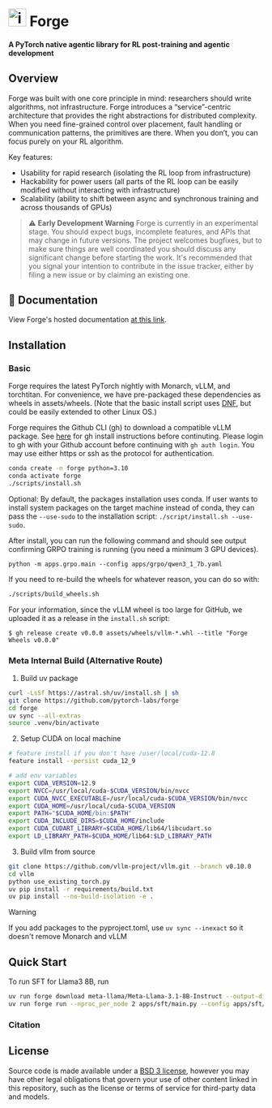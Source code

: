 # <img width="35" height="35" alt="image" src="https://github.com/user-attachments/assets/2700a971-e5d6-4036-b03f-2f89c9791609" /> Forge


#### A PyTorch native agentic library for RL post-training and agentic development

## Overview
Forge was built with one core principle in mind: researchers should write algorithms, not infrastructure. Forge introduces a “service”-centric architecture that provides the right abstractions for distributed complexity. When you need fine-grained control over placement, fault handling or communication patterns, the primitives are there. When you don’t, you can focus purely on your RL algorithm.

Key features:
- Usability for rapid research (isolating the RL loop from infrastructure)
- Hackability for power users (all parts of the RL loop can be easily modified without interacting with infrastructure)
- Scalability (ability to shift between async and synchronous training and across thousands of GPUs)

> ⚠️ **Early Development Warning** Forge is currently in an experimental
> stage. You should expect bugs, incomplete features, and APIs that may change
> in future versions. The project welcomes bugfixes, but to make sure things are
> well coordinated you should discuss any significant change before starting the
> work. It's recommended that you signal your intention to contribute in the
> issue tracker, either by filing a new issue or by claiming an existing one.

## 📖 Documentation

View Forge's hosted documentation [at this link](https://meta-pytorch.org/forge/).

## Installation

### Basic

Forge requires the latest PyTorch nightly with Monarch, vLLM, and torchtitan. For convenience,
we have pre-packaged these dependencies as wheels in assets/wheels. (Note that the basic install script
uses [DNF](https://docs.fedoraproject.org/en-US/quick-docs/dnf/), but could be easily extended to other Linux OS.)

Forge requires the Github CLI (gh) to download a compatible vLLM package. See [here](https://github.com/cli/cli#installation) for gh install instructions before continuting. Please login to gh with your Github account before continuing with `gh auth login`. You may use either https or ssh as the protocol for authentication.

```bash
conda create -n forge python=3.10
conda activate forge
./scripts/install.sh
```

Optional: By default, the packages installation uses conda. If user wants to install system packages on the target machine instead of conda, they can pass the `--use-sudo` to the installation script: `./script/install.sh --use-sudo`.

After install, you can run the following command and should see output confirming GRPO training is running (you need a minimum 3 GPU devices).

```
python -m apps.grpo.main --config apps/grpo/qwen3_1_7b.yaml
```

If you need to re-build the wheels for whatever reason, you can do so with:
```bash
./scripts/build_wheels.sh
```

For your information, since the vLLM wheel is too large for GitHub, we uploaded it as a release in the `install.sh` script:
```
$ gh release create v0.0.0 assets/wheels/vllm-*.whl --title "Forge Wheels v0.0.0"
```

### Meta Internal Build (Alternative Route)

1. Build uv package

```bash
curl -LsSf https://astral.sh/uv/install.sh | sh
git clone https://github.com/pytorch-labs/forge
cd forge
uv sync --all-extras
source .venv/bin/activate
```

2. Setup CUDA on local machine

```bash
# feature install if you don't have /user/local/cuda-12.8
feature install --persist cuda_12_9

# add env variables
export CUDA_VERSION=12.9
export NVCC=/usr/local/cuda-$CUDA_VERSION/bin/nvcc
export CUDA_NVCC_EXECUTABLE=/usr/local/cuda-$CUDA_VERSION/bin/nvcc
export CUDA_HOME=/usr/local/cuda-$CUDA_VERSION
export PATH="$CUDA_HOME/bin:$PATH"
export CUDA_INCLUDE_DIRS=$CUDA_HOME/include
export CUDA_CUDART_LIBRARY=$CUDA_HOME/lib64/libcudart.so
export LD_LIBRARY_PATH=$CUDA_HOME/lib64:$LD_LIBRARY_PATH
```

3. Build vllm from source

```bash
git clone https://github.com/vllm-project/vllm.git --branch v0.10.0
cd vllm
python use_existing_torch.py
uv pip install -r requirements/build.txt
uv pip install --no-build-isolation -e .
```

> [!WARNING]
> If you add packages to the pyproject.toml, use `uv sync --inexact` so it doesn't remove Monarch and vLLM

## Quick Start

To run SFT for Llama3 8B, run

```bash
uv run forge download meta-llama/Meta-Llama-3.1-8B-Instruct --output-dir /tmp/Meta-Llama-3.1-8B-Instruct --ignore-patterns "original/consolidated.00.pth"
uv run forge run --nproc_per_node 2 apps/sft/main.py --config apps/sft/llama3_8b.yaml
```

### Citation

## License

Source code is made available under a [BSD 3 license](./LICENSE), however you may have other legal obligations that govern your use of other content linked in this repository, such as the license or terms of service for third-party data and models.
